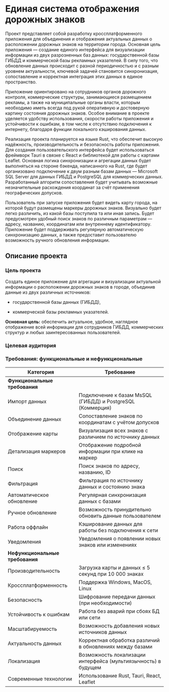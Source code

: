 # Единая система отображения дорожных знаков
Проект представляет собой разработку кроссплатформенного приложения для объединения и отображения актуальных данных о расположении дорожных знаков на территории города. Основная цель приложения — создание единого интерфейса для визуализации информации из двух разрозненных баз данных: государственной базы ГИБДД и коммерческой базы рекламных указателей. В силу того, что обновление данных происходит с разной периодичностью и с разным уровнем актуальности, ключевой задачей становится синхронизация, сопоставление и корректная интеграция этих данных в единое пространство.

Приложение ориентировано на сотрудников органов дорожного контроля, коммерческие структуры, занимающиеся размещением рекламы, а также на муниципальные органы власти, которым необходимо иметь всегда под рукой оперативную и достоверную картину состояния дорожных знаков. Особое внимание в проекте уделяется удобству использования, скорости работы приложения и устойчивости к ошибкам, в том числе к отсутствию подключения к интернету, благодаря функции локального кэширования данных.

Реализация проекта планируется на языке Rust, что обеспечит высокую надёжность, производительность и безопасность работы приложения. Для создания пользовательского интерфейса будет использоваться фреймворк Tauri в связке с React и библиотекой для работы с картами Leaflet. Основная логика синхронизации и агрегации данных будет выполняться на стороне бэкенда, написанного на Rust, где будет организовано подключение к двум разным базам данных — Microsoft SQL Server для данных ГИБДД и PostgreSQL для коммерческих данных. Разработанный алгоритм сопоставления будет учитывать возможные незначительные расхождения координат за счёт применения географических допусков.

Пользователь при запуске приложения будет видеть карту города, на которой будут размещены маркеры дорожных знаков. Визуально будет легко различить, из какой базы поступила та или иная запись. Будет предусмотрен удобный поиск знаков по различным параметрам — адресу, названию, координатам или внутреннему идентификатору. Приложение будет поддерживать регулярную автоматическую синхронизацию данных, а также предоставит пользователю возможность ручного обновления информации.
## Описание проекта

### Цель проекта
Создать единое приложение для агрегации и визуализации актуальной информации о расположении дорожных знаков в городе, объединив данные из двух различных источников:

- государственной базы данных (ГИБДД),

- коммерческой базы рекламных указателей.

**Основная цель:**
обеспечить актуальное, удобное, наглядное отображение всей информации для сотрудников ГИБДД, коммерческих структур и любых заинтересованных пользователей.

### Целевая аудитория

### Требования: функциональные и нефункциональные
| Категория               | Требование                                                                 |
|--------------------------|----------------------------------------------------------------------------|
| **Функциональные требования** |                                                                        |
| Импорт данных             | Подключение к базам MsSQL (ГИБДД) и PostgreSQL (Коммерция)                 |
| Объединение данных        | Сопоставление знаков по координатам с учётом допусков                     |
| Отображение карты         | Визуализация всех знаков с различием по источнику данных                  |
| Детализация маркеров      | Отображение подробной информации при клике на маркер                      |
| Поиск                     | Поиск знаков по адресу, названию, ID                                       |
| Фильтрация                | Фильтрация по источнику данных и состоянию знака                         |
| Автоматическое обновление | Регулярная синхронизация данных с базами                                 |
| Ручное обновление         | Возможность принудительно обновить данные пользователем                  |
| Работа оффлайн            | Кэширование данных для работы без подключения к сети                     |
| Уведомления               | Уведомления о появлении новых знаков или изменениях                      |
| **Нефункциональные требования** |                                                                    |
| Производительность        | Загрузка карты и данных ≤ 5 секунд при 10 000 знаках                      |
| Кроссплатформенность      | Поддержка Windows, MacOS, Linux                                           |
| Безопасность              | Шифрование передачи данных (при необходимости)                          |
| Устойчивость к ошибкам    | Работа без аварий при сбоях БД или сети                                   |
| Масштабируемость          | Возможность добавления новых источников данных                           |
| Актуальность данных       | Корректная обработка различий в обновлениях между базами                 |
| Локализация               | Возможность локализации интерфейса (мультиязычность) в будущем           |
| Современные технологии    | Использование Rust, Tauri, React, Leaflet                                |
